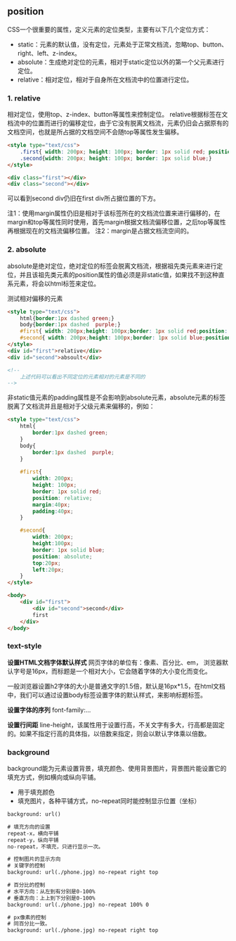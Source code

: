 ## position
CSS一个很重要的属性，定义元素的定位类型，主要有以下几个定位方式：

- static：元素的默认值，没有定位，元素处于正常文档流，忽略top、button、right、left、z-index。
- absolute：生成绝对定位的元素，相对于static定位以外的第一个父元素进行定位。
- relative：相对定位，相对于自身所在文档流中的位置进行定位。


### 1. relative
相对定位，使用top、z-index、button等属性来控制定位。
relative根据标签在文档流中的位置而进行的偏移定位，由于它没有脱离文档流，元素仍旧会占据原有的文档空间，也就是所占据的文档空间不会随top等属性发生偏移。

```html
<style type="text/css">  
	.first{ width: 200px; height: 100px; border: 1px solid red; position: relative; top: 20px; left: 20px;} /*add position*/  
	.second{width: 200px; height: 100px; border: 1px solid blue;}
</style>

<div class="first"></div>
<div class="second"></div>  
```
可以看到second div仍旧在first div所占据位置的下方。

注1：使用margin属性仍旧是相对于该标签所在的文档流位置来进行偏移的，在margin和top等属性同时使用，首先margin根据文档流偏移位置，之后top等属性再根据现在的文档流偏移位置。
注2：margin是占据文档流空间的。

### 2. absolute
absolute是绝对定位，绝对定位的标签会脱离文档流，根据祖先类元素来进行定位，并且该祖先类元素的position属性的值必须是非static值，如果找不到这种直系元素，将会以html标签来定位。

测试相对偏移的元素
```html
<style type="text/css">  
    html{border:1px dashed green;}  
    body{border:1px dashed  purple;}  
    #first{ width: 200px;height: 100px;border: 1px solid red;position: relative;}  
    #second{ width: 200px;height: 100px;border: 1px solid blue;position: absolute;top :0;left : 0;}  
</style>  
<div id="first">relative</div>  
<div id="second">absoult</div>

<!--
	上述代码可以看出不同定位的元素相对的元素是不同的
-->
```

非static值元素的padding属性是不会影响到absolute元素，absolute元素的标签脱离了文档流并且是相对于父级元素来偏移的，例如：
```html
<style type="text/css">  
    html{
    	border:1px dashed green;
    }  
    body{
    	border:1px dashed  purple;
    }  
    
    #first{
    	width: 200px;
    	height: 100px;
    	border: 1px solid red;
    	position: relative;
    	margin:40px;
    	padding:40px;
    }  

    #second{
    	width: 200px;
    	height:100px;
    	border: 1px solid blue;
    	position: absolute;
    	top:20px;
    	left:20px;
    }
</style>

<body>
	<div id="first">
		<div id="second">second</div>
		first
	</div>  
</body>  
```




### text-style
**设置HTML文档字体默认样式**
网页字体的单位有：像素、百分比、em，
浏览器默认字号是16px，而标题是一个相对大小，它会随着字体的大小变化而变化。

一般浏览器设置h2字体的大小是普通文字的1.5倍，默认是16px*1.5，在html文档中，我们可以通过设置body标签设置字体的默认样式，来影响标题标签。 


**设置字体的序列**
font-family:...

**设置行间距**
line-height，该属性用于设置行高，不关文字有多大，行高都是固定的。如果不指定行高的具体指，以倍数来指定，则会以默认字体乘以倍数。





### background
background能为元素设置背景，填充颜色、使用背景图片，背景图片能设置它的填充方式，例如横向或纵向平铺。

- 用于填充颜色
- 填充图片，各种平铺方式，no-repeat同时能控制显示位置（坐标）
```html
background: url()

# 填充方向的设置
repeat-x，横向平铺
repeat-y，纵向平铺
no-repeat，不填充，只进行显示一次。

# 控制图片的显示方向
# 关键字的控制
background: url(./phone.jpg) no-repeat right top

# 百分比的控制
# 水平方向：从左到有分别是0-100%
# 垂直方向：上上到下分别是0-100%
background: url(./phone.jpg) no-repeat 100% 0

# px像素的控制
# 同百分比一致。
background: url(./phone.jpg) no-repeat right top
```
